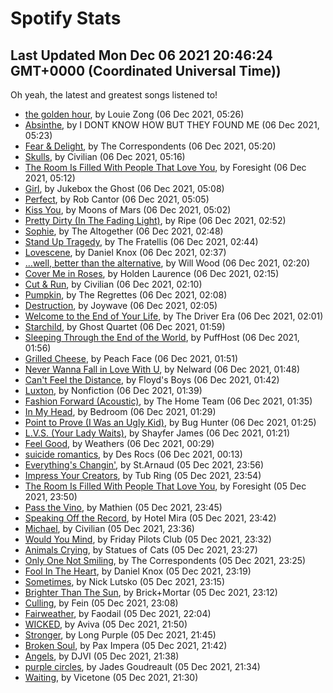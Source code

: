 
# Spotify Stats
## Last Updated Mon Dec 06 2021 20:46:24 GMT+0000 (Coordinated Universal Time))

Oh yeah, the latest and greatest songs listened to!

- [the golden hour](https://www.last.fm/music/Louie+Zong/_/the+golden+hour), by Louie Zong (06 Dec 2021, 05:26)
- [Absinthe](https://www.last.fm/music/I+DONT+KNOW+HOW+BUT+THEY+FOUND+ME/_/Absinthe), by I DONT KNOW HOW BUT THEY FOUND ME (06 Dec 2021, 05:23)
- [Fear & Delight](https://www.last.fm/music/The+Correspondents/_/Fear+&+Delight), by The Correspondents (06 Dec 2021, 05:20)
- [Skulls](https://www.last.fm/music/Civilian/_/Skulls), by Civilian (06 Dec 2021, 05:16)
- [The Room Is Filled With People That Love You](https://www.last.fm/music/Foresight/_/The+Room+Is+Filled+With+People+That+Love+You), by Foresight (06 Dec 2021, 05:12)
- [Girl](https://www.last.fm/music/Jukebox+the+Ghost/_/Girl), by Jukebox the Ghost (06 Dec 2021, 05:08)
- [Perfect](https://www.last.fm/music/Rob+Cantor/_/Perfect), by Rob Cantor (06 Dec 2021, 05:05)
- [Kiss You](https://www.last.fm/music/Moons+of+Mars/_/Kiss+You), by Moons of Mars (06 Dec 2021, 05:02)
- [Pretty Dirty (In The Fading Light)](https://www.last.fm/music/Ripe/_/Pretty+Dirty+(In+The+Fading+Light)), by Ripe (06 Dec 2021, 02:52)
- [Sophie](https://www.last.fm/music/The+Altogether/_/Sophie), by The Altogether (06 Dec 2021, 02:48)
- [Stand Up Tragedy](https://www.last.fm/music/The+Fratellis/_/Stand+Up+Tragedy), by The Fratellis (06 Dec 2021, 02:44)
- [Lovescene](https://www.last.fm/music/Daniel+Knox/_/Lovescene), by Daniel Knox (06 Dec 2021, 02:37)
- […well, better than the alternative](https://www.last.fm/music/Will+Wood/_/%E2%80%A6well,+better+than+the+alternative), by Will Wood (06 Dec 2021, 02:20)
- [Cover Me in Roses](https://www.last.fm/music/Holden+Laurence/_/Cover+Me+in+Roses), by Holden Laurence (06 Dec 2021, 02:15)
- [Cut & Run](https://www.last.fm/music/Civilian/_/Cut+&+Run), by Civilian (06 Dec 2021, 02:10)
- [Pumpkin](https://www.last.fm/music/The+Regrettes/_/Pumpkin), by The Regrettes (06 Dec 2021, 02:08)
- [Destruction](https://www.last.fm/music/Joywave/_/Destruction), by Joywave (06 Dec 2021, 02:05)
- [Welcome to the End of Your Life](https://www.last.fm/music/The+Driver+Era/_/Welcome+to+the+End+of+Your+Life), by The Driver Era (06 Dec 2021, 02:01)
- [Starchild](https://www.last.fm/music/Ghost+Quartet/_/Starchild), by Ghost Quartet (06 Dec 2021, 01:59)
- [Sleeping Through the End of the World](https://www.last.fm/music/PuffHost/_/Sleeping+Through+the+End+of+the+World), by PuffHost (06 Dec 2021, 01:56)
- [Grilled Cheese](https://www.last.fm/music/Peach+Face/_/Grilled+Cheese), by Peach Face (06 Dec 2021, 01:51)
- [Never Wanna Fall in Love With U](https://www.last.fm/music/Nelward/_/Never+Wanna+Fall+in+Love+With+U), by Nelward (06 Dec 2021, 01:48)
- [Can't Feel the Distance](https://www.last.fm/music/Floyd%27s+Boys/_/Can%27t+Feel+the+Distance), by Floyd's Boys (06 Dec 2021, 01:42)
- [Luxton](https://www.last.fm/music/Nonfiction/_/Luxton), by Nonfiction (06 Dec 2021, 01:39)
- [Fashion Forward (Acoustic)](https://www.last.fm/music/The+Home+Team/_/Fashion+Forward+(Acoustic)), by The Home Team (06 Dec 2021, 01:35)
- [In My Head](https://www.last.fm/music/Bedroom/_/In+My+Head), by Bedroom (06 Dec 2021, 01:29)
- [Point to Prove (I Was an Ugly Kid)](https://www.last.fm/music/Bug+Hunter/_/Point+to+Prove+(I+Was+an+Ugly+Kid)), by Bug Hunter (06 Dec 2021, 01:25)
- [L.V.S. (Your Lady Waits)](https://www.last.fm/music/Shayfer+James/_/L.V.S.+(Your+Lady+Waits)), by Shayfer James (06 Dec 2021, 01:21)
- [Feel Good](https://www.last.fm/music/Weathers/_/Feel+Good), by Weathers (06 Dec 2021, 00:29)
- [suicide romantics](https://www.last.fm/music/Des+Rocs/_/suicide+romantics), by Des Rocs (06 Dec 2021, 00:13)
- [Everything's Changin'](https://www.last.fm/music/St.Arnaud/_/Everything%27s+Changin%27), by St.Arnaud (05 Dec 2021, 23:56)
- [Impress Your Creators](https://www.last.fm/music/Tub+Ring/_/Impress+Your+Creators), by Tub Ring (05 Dec 2021, 23:54)
- [The Room Is Filled With People That Love You](https://www.last.fm/music/Foresight/_/The+Room+Is+Filled+With+People+That+Love+You), by Foresight (05 Dec 2021, 23:50)
- [Pass the Vino](https://www.last.fm/music/Mathien/_/Pass+the+Vino), by Mathien (05 Dec 2021, 23:45)
- [Speaking Off the Record](https://www.last.fm/music/Hotel+Mira/_/Speaking+Off+the+Record), by Hotel Mira (05 Dec 2021, 23:42)
- [Michael](https://www.last.fm/music/Civilian/_/Michael), by Civilian (05 Dec 2021, 23:36)
- [Would You Mind](https://www.last.fm/music/Friday+Pilots+Club/_/Would+You+Mind), by Friday Pilots Club (05 Dec 2021, 23:32)
- [Animals Crying](https://www.last.fm/music/Statues+of+Cats/_/Animals+Crying), by Statues of Cats (05 Dec 2021, 23:27)
- [Only One Not Smiling](https://www.last.fm/music/The+Correspondents/_/Only+One+Not+Smiling), by The Correspondents (05 Dec 2021, 23:25)
- [Fool In The Heart](https://www.last.fm/music/Daniel+Knox/_/Fool+In+The+Heart), by Daniel Knox (05 Dec 2021, 23:19)
- [Sometimes](https://www.last.fm/music/Nick+Lutsko/_/Sometimes), by Nick Lutsko (05 Dec 2021, 23:15)
- [Brighter Than The Sun](https://www.last.fm/music/Brick%252BMortar/_/Brighter+Than+The+Sun), by Brick+Mortar (05 Dec 2021, 23:12)
- [Culling](https://www.last.fm/music/Fein/_/Culling), by Fein (05 Dec 2021, 23:08)
- [Fairweather](https://www.last.fm/music/Faodail/_/Fairweather), by Faodail (05 Dec 2021, 22:04)
- [WICKED](https://www.last.fm/music/Aviva/_/WICKED), by Aviva (05 Dec 2021, 21:50)
- [Stronger](https://www.last.fm/music/Long+Purple/_/Stronger), by Long Purple (05 Dec 2021, 21:45)
- [Broken Soul](https://www.last.fm/music/Pax+Impera/_/Broken+Soul), by Pax Impera (05 Dec 2021, 21:42)
- [Angels](https://www.last.fm/music/DJVI/_/Angels), by DJVI (05 Dec 2021, 21:38)
- [purple circles](https://www.last.fm/music/Jades+Goudreault/_/purple+circles), by Jades Goudreault (05 Dec 2021, 21:34)
- [Waiting](https://www.last.fm/music/Vicetone/_/Waiting), by Vicetone (05 Dec 2021, 21:30)
